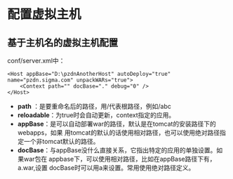 # 配置虚拟主机

## 基于主机名的虚拟主机配置

conf/server.xml中：

```markup
<Host appBase="D:\pzdnAnotherHost" autoDeploy="true" name="pzdn.sigma.com" unpackWARs="true">
    <Context path="" docBase="." debug="0" />
</Host>
```

* **path** ：是要重命名后的路径，用/代表根路径，例如/abc
* **reloadable**：为true时会自动更新，context指定的应用。
* **appBase**：是可以自动部署war的路径，默认是在tomcat的安装路径下的webapps，如果 用tomcat的默认的话使用相对路径，也可以使用绝对路径指定一个非tomcat默认的路径。
* **docBase**：与appBase没什么直接关系，它指出特定的应用的单独设置。如果war包在 appbase下，可以使用相对路径，比如在appBase路径下有，a.war,设置 docBase时可以用a来设置。常用使用绝对路径定义。

